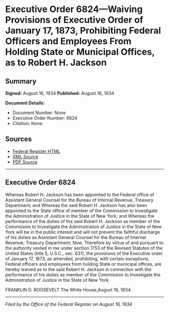 # Executive Order 6824—Waiving Provisions of Executive Order of January 17, 1873, Prohibiting Federal Officers and Employees From Holding State or Municipal Offices, as to Robert H. Jackson

## Summary

**Signed:** August 16, 1934
**Published:** August 16, 1934

**Document Details:**
- Document Number: None
- Executive Order Number: 6824
- Citation: None

## Sources
- [Federal Register HTML](https://www.presidency.ucsb.edu/documents/executive-order-6824-waiving-provisions-executive-order-january-17-1873-prohibiting)
- [XML Source](None)
- [PDF Source](None)

---

## Executive Order 6824

Whereas Robert H. Jackson has been appointed to the Federal office of Assistant General Counsel for the Bureau of Internal Revenue, Treasury Department; and
Whereas the said Robert H. Jackson has also been appointed to the State office of member of the Commission to Investigate the Administration of Justice in the State of New York; and
Whereas the performance of the duties of the said Robert H. Jackson as member of the Commission to Investigate the Administration of Justice in the State of New York will be in the public interest and will not prevent the faithful discharge of his duties as Assistant General Counsel for the Bureau of Internal Revenue, Treasury Department;
Now, Therefore by virtue of and pursuant to the authority vested in me under section 1753 of the Revised Statutes of the United States (title 5, U.S.C., sec. 631), the provisions of the Executive order of January 17, 1873, as amended, prohibiting, with certain exceptions, Federal officers and employees from holding State or municipal offices, are hereby waived as to the said Robert H. Jackson in connection with the performance of his duties as member of the Commission to Investigate the Administration of Justice in the State of New York.

FRANKLIN D. ROOSEVELT
The White House,August 16, 1934.

---

*Filed by the Office of the Federal Register on August 16, 1934*
